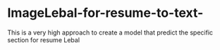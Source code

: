 # ImageLebal-for-resume-to-text-
This is a very high approach to create a model that predict the specific section for resume Lebal 
